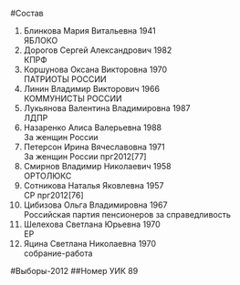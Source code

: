 #Состав
1. Блинкова Мария Витальевна 1941   
    ЯБЛОКО
2. Дорогов Сергей Александрович 1982   
    КПРФ
3. Коршунова Оксана Викторовна 1970   
    ПАТРИОТЫ РОССИИ
4. Линин Владимир Викторович 1966   
    КОММУНИСТЫ РОССИИ
5. Лукьянова Валентина Владимировна 1987   
    ЛДПР
6. Назаренко Алиса Валерьевна 1988   
    За женщин России
7. Петерсон Ирина Вячеславовна 1971   
    За женщин России
    прг2012[77]
8. Смирнов Владимир Николаевич 1958   
    ОРТОЛЮКС
9. Сотникова Наталья Яковлевна 1957   
    СР
    прг2012[76]
10. Цибизова Ольга Владимировна 1967   
    Российская партия пенсионеров за справедливость
11. Шелехова Светлана Юрьевна 1970   
    ЕР
12. Яцина Светлана Николаевна 1970   
    собрание-работа

#Выборы-2012
##Номер УИК
89